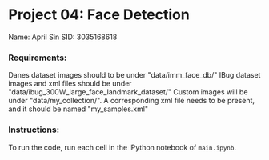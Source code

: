 # Project 04: Face Detection

Name: April Sin
SID: 3035168618

### Requirements:

Danes dataset images should to be under "data/imm_face_db/"
IBug dataset images and xml files should be under "data/ibug_300W_large_face_landmark_dataset/"
Custom images will be under "data/my_collection/". A corresponding xml file needs to be present, and it should be named "my_samples.xml"

### Instructions:

To run the code, run each cell in the iPython notebook of `main.ipynb`.
